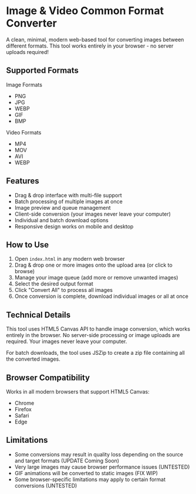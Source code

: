 # Image & Video Common Format Converter 

A clean, minimal, modern web-based tool for converting images between different formats. This tool works entirely in your browser - no server uploads required!

## Supported Formats

Image Formats
- PNG
- JPG
- WEBP
- GIF
- BMP

Video Formats
- MP4
- MOV
- AVI
- WEBP
  

## Features

- Drag & drop interface with multi-file support
- Batch processing of multiple images at once
- Image preview and queue management
- Client-side conversion (your images never leave your computer)
- Individual and batch download options
- Responsive design works on mobile and desktop

## How to Use

1. Open `index.html` in any modern web browser
2. Drag & drop one or more images onto the upload area (or click to browse)
3. Manage your image queue (add more or remove unwanted images)
4. Select the desired output format
5. Click "Convert All" to process all images
6. Once conversion is complete, download individual images or all at once

## Technical Details

This tool uses HTML5 Canvas API to handle image conversion, which works entirely in the browser. No server-side processing or image uploads are required. Your images never leave your computer.

For batch downloads, the tool uses JSZip to create a zip file containing all the converted images.

## Browser Compatibility

Works in all modern browsers that support HTML5 Canvas:
- Chrome
- Firefox
- Safari
- Edge

## Limitations

- Some conversions may result in quality loss depending on the source and target formats (UPDATE Coming Soon)
- Very large images may cause browser performance issues (UNTESTED)
- GIF animations will be converted to static images (FIX WIP)
- Some browser-specific limitations may apply to certain format conversions (UNTESTED)
